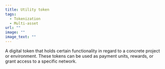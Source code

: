```yaml
---
title: Utility token
tags:
  - Tokenization
  - Multi-asset
url: ""
image: ""
image_text: ""
---
```


A digital token that holds certain functionality in regard to a concrete project or environment. These tokens can be used as payment units, rewards, or grant access to a specific network.
